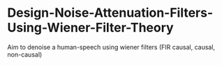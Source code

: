 # Design-Noise-Attenuation-Filters-Using-Wiener-Filter-Theory
Aim to denoise a human-speech using wiener filters (FIR causal, causal, non-causal)
